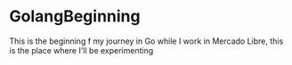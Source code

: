 # GolangBeginning
This is the beginning f my journey in Go while I work in Mercado Libre, this is the place where I'll be experimenting
